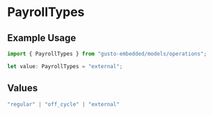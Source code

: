 # PayrollTypes

## Example Usage

```typescript
import { PayrollTypes } from "gusto-embedded/models/operations";

let value: PayrollTypes = "external";
```

## Values

```typescript
"regular" | "off_cycle" | "external"
```